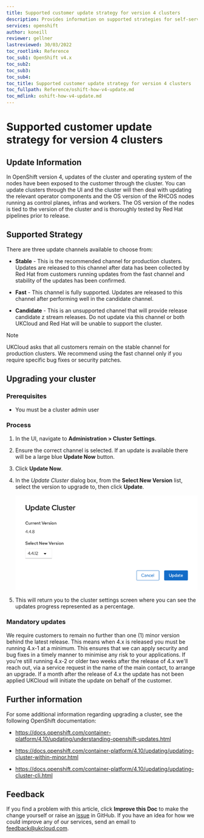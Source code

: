 ```yaml
---
title: Supported customer update strategy for version 4 clusters
description: Provides information on supported strategies for self-service customer updates
services: openshift
author: koneill
reviewer: gellner
lastreviewed: 30/03/2022
toc_rootlink: Reference
toc_sub1: OpenShift v4.x
toc_sub2:
toc_sub3:
toc_sub4:
toc_title: Supported customer update strategy for version 4 clusters
toc_fullpath: Reference/oshift-how-v4-update.md
toc_mdlink: oshift-how-v4-update.md
---
```


# Supported customer update strategy for version 4 clusters

## Update Information

In OpenShift version 4, updates of the cluster and operating system of the nodes have been exposed to the customer through the cluster. You can update clusters through the UI and the cluster will then deal with updating the relevant operator components and the OS version of the RHCOS nodes running as control planes, infras and workers. The OS version of the nodes is tied to the version of the cluster and is thoroughly tested by Red Hat pipelines prior to release.

## Supported Strategy

There are three update channels available to choose from:

- **Stable** - This is the recommended channel for production clusters. Updates are released to this channel after data has been collected by Red Hat from customers running updates from the fast channel and stability of the updates has been confirmed.

- **Fast** - This channel is fully supported. Updates are released to this channel after performing well in the candidate channel.

- **Candidate** - This is an unsupported channel that will provide release candidate z stream releases. Do not update via this channel or both UKCloud and Red Hat will be unable to support the cluster.

> [!NOTE]
> UKCloud asks that all customers remain on the stable channel for production clusters. We recommend using the fast channel only if you require specific bug fixes or security patches.

## Upgrading your cluster

### Prerequisites

- You must be a cluster admin user

### Process

1. In the UI, navigate to **Administration > Cluster Settings**.

2. Ensure the correct channel is selected. If an update is available there will be a large blue **Update Now** button. 

3. Click **Update Now**.

4. In the *Update Cluster* dialog box, from the **Select New Version** list, select the version to upgrade to, then click **Update**.

    ![update screenshot](images/oshift-v4-update.png)

5. This will return you to the cluster settings screen where you can see the updates progress represented as a percentage.

### Mandatory updates

We require customers to remain no further than one (1) minor version behind the latest release. This means when 4.x is released you must be running 4.x-1 at a minimum. This ensures that we can apply security and bug fixes in a timely manner to minimise any risk to your applications. If you're still running 4.x-2 or older two weeks after the release of 4.x we'll reach out, via a service request in the name of the main contact, to arrange an upgrade. If a month after the release of 4.x the update has not been applied UKCloud will initiate the update on behalf of the customer.

## Further information

For some additional information regarding upgrading a cluster, see the following OpenShift documentation:

- <https://docs.openshift.com/container-platform/4.10/updating/understanding-openshift-updates.html>

- <https://docs.openshift.com/container-platform/4.10/updating/updating-cluster-within-minor.html>

- <https://docs.openshift.com/container-platform/4.10/updating/updating-cluster-cli.html>

## Feedback

If you find a problem with this article, click **Improve this Doc** to make the change yourself or raise an [issue](https://github.com/UKCloud/documentation/issues) in GitHub. If you have an idea for how we could improve any of our services, send an email to <feedback@ukcloud.com>.
